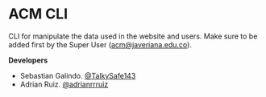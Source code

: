 # ACM CLI

CLI for manipulate the data used in the website and users. Make sure to be added first by the Super User (acm@javeriana.edu.co).

**Developers**
- Sebastian Galindo. [@TalkySafe143](https://github.com/TalkySafe143)
- Adrian Ruiz. [@adrianrrruiz](https://github.com/adrianrrruiz)
